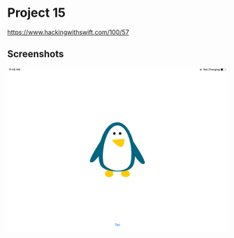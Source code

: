# Project 15

https://www.hackingwithswift.com/100/57


## Screenshots

![screenshot1](screenshots/screen01.png)
